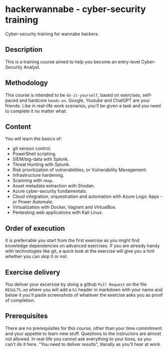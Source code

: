 # hackerwannabe - cyber-security training
Cyber-security training for wannabe hackers. 

## Description 
This is a training course aimed to help you become an entry-level Cyber-Security Analyst. 

## Methodology 
This course is intended to be `do-it-yourself`, based on exercises, self-paced and hardcore `hands-on`. Google, Youtube and ChatGPT are your friends. Like in real-life work scenarios, you'll be given a task and you need to complete it no matter what. 

## Content
You will learn the basics of:
- git version control. 
- PowerShell scripting. 
- SIEM/big-data with Splunk.
- Threat Hunting with Splunk.
- Risk prioritization of vulnerabilities, or Vulnerability Management.
- Infrastructure hardening. 
- Scanning with `nmap`.
- Asset metadata extraction with Shodan.
- Azure cyber-security fundamentals. 
- Cloud integration, orquestration and automation with Azure Logic Apps - or Power Automate. 
- Virtualization with Docker, Vagrant and VirtualBox.
- Pentesting web applications with Kali Linux. 

## Order of execution
It is preferrable you start from the first exercise as you might find knowledge dependencies on advanced exercises. If you are already handy with technologies like git, a quick look at the exercise will give you a hint whether you can skip it or not.

## Exercise delivery
You deliver your excersise by doing a github `Pull Request` on the file `RESULTS.md` where you will add a `h1` header in markdown with your name and below it you'll paste screenshots of whatever the exercise asks you as proof of completion.   

## Prerequisites
There are no prerequisites for this course, other than your time commitment and your appetite to learn new stuff. Questions to the instructors are almost not allowed. In real-life you cannot ask everything to your boss, so you can't do it here. "You need to deliver results", literally as you'll hear at work.  